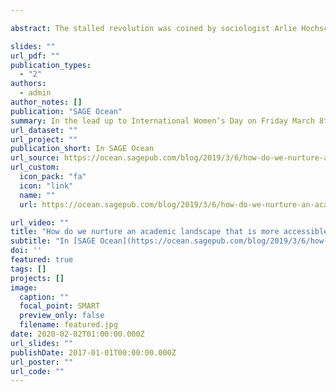 ```yaml
---

abstract: The stalled revolution was coined by sociologist Arlie Hochschild way back in 1989. In the 1970s and 1980s women changed. In particular, there was an influx of women into the workforce. But the cultural understanding of women’s place in the home, and the relationship between the workplace and family life, did not change. The resulting tension meant that, while women were working more, there was, and remains today, a persistent gendered pay gap, promotion gap (particularly in academia), and housework gap. There was, in other words, a stalled revolution. Thirty years after Hochschild coined this phrase here we are, still talking about it. International Women’s Day is the perennial opportunity to revisit this question. What will it take to unstall the stalled revolution?

slides: ""
url_pdf: ""
publication_types:
  - "2"
authors:
  - admin
author_notes: []
publication: "SAGE Ocean"
summary: In the lead up to International Women’s Day on Friday March 8th, SAGE Ocean posed a series of questions to leading academics. In this post I explores how we nurture an academic landscape that is more accessible to women. 
url_dataset: ""
url_project: ""
publication_short: In SAGE Ocean
url_source: https://ocean.sagepub.com/blog/2019/3/6/how-do-we-nurture-an-academic-landscape-that-is-more-accessible-to-women-lets-start-by-getting-rid-of-the-in-person-interview
url_custom:
  icon_pack: "fa"
  icon: "link"
  name: ""
  url: https://ocean.sagepub.com/blog/2019/3/6/how-do-we-nurture-an-academic-landscape-that-is-more-accessible-to-women-lets-start-by-getting-rid-of-the-in-person-interview

url_video: ""
title: "How do we nurture an academic landscape that is more accessible to women? Let’s start by getting rid of the in-person interview"
subtitle: "In [SAGE Ocean](https://ocean.sagepub.com/blog/2019/3/6/how-do-we-nurture-an-academic-landscape-that-is-more-accessible-to-women-lets-start-by-getting-rid-of-the-in-person-interview)"
doi: ''
featured: true
tags: []
projects: []
image:
  caption: ""
  focal_point: SMART
  preview_only: false
  filename: featured.jpg
date: 2020-02-02T01:00:00.000Z
url_slides: ""
publishDate: 2017-01-01T00:00:00.000Z
url_poster: ""
url_code: ""
---
```


